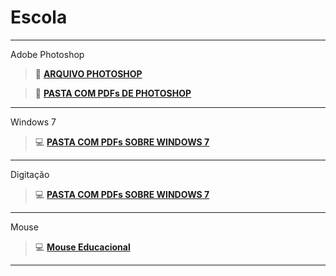 # Escola
_______________________________________________________________________________________________________________

Adobe Photoshop

> :green_book: [**ARQUIVO PHOTOSHOP**](https://github.com/MarcosVitor2005/CENTRO_DE_ESTUDO/raw/main/docs/arquivos/PS32Bits.7z)

> :floppy_disk: [**PASTA COM PDFs DE PHOTOSHOP**](https://mega.nz/folder/QLQA2RQC#WQPWRjhfOOh4gLaKwbTEQQ)
>

_______________________________________________________________________________________________________________

Windows 7

> :computer: [**PASTA COM PDFs SOBRE WINDOWS 7**](/paginas/windows.md)

_______________________________________________________________________________________________________________

Digitação

> :computer: [**PASTA COM PDFs SOBRE WINDOWS 7**](/paginas/windows.md)

_______________________________________________________________________________________________________________
Mouse

> :computer: [**Mouse Educacional**](https://github.com/MarcosVitor2005/CENTRO_DE_ESTUDO/raw/main/docs/arquivos/mouse_educacional_15.exe)

_______________________________________________________________________________________________________________

